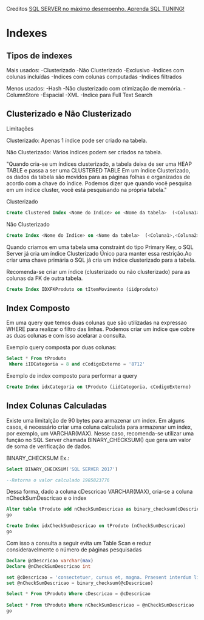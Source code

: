 Creditos [SQL SERVER no máximo desempenho. Aprenda SQL TUNING!](https://www.udemy.com/course/tuning-em-t-sql/)

# Indexes

## Tipos de indexes
Mais usados:
-Clusterizado
-Não Clusterizado
-Exclusivo
-Indices com colunas incluídas
-Indices com colunas computadas
-Indices filtrados

Menos usados:
-Hash 
-Não clusterizado com otimização de memória.
-ColumnStore
-Espacial
-XML
-Indice para Full Text Search 

## Clusterizado e Não Clusterizado
Limitações

Clusterizado: Apenas 1 índice pode ser criado na tabela.

Não Clusterizado: Vários índices podem ser criados na tabela.

"Quando cria-se um índices clusterizado, a tabela deixa de ser uma HEAP TABLE e passa a ser uma CLUSTERED TABLE
Em um índice Clusterizado, os dados da tabela são movidos para as páginas folhas e organizados de acordo com a chave do índice.
Podemos dizer que quando você pesquisa em um índice cluster, você está pesquisando na própria tabela."

Clusterizado
```sql
Create Clustered Index <Nome do Indice> on <Nome da tabela>  (<Coluna1>,<Coluna2>,...) 
```
Não Clusterizado
```sql
Create Index <Nome do Indice> on <Nome da tabela>  (<Coluna1>,<Coluna2>,...) 
```

Quando criamos em uma tabela uma constraint do tipo Primary Key, o SQL Server já cria um índice
Clusterizado Único para manter essa restrição.Ao criar uma chave primária o SQL já cria um índice clusterizado para a tabela.

Recomenda-se criar um índice (clusterizado ou não clusterizado) para as colunas da FK de outra tabela.
```sql
Create Index IDXFKProduto on tItemMovimento (iidproduto) 
```

## Index Composto

Em uma query que temos duas colunas que são utilizadas na expressao WHERE para realizar o filtro das linhas.
Podemos criar um índice que cobre as duas colunas e com isso acelarar a consulta.

Exemplo query composta por duas colunas:
```sql
Select * From tProduto 
 Where iIDCategoria = 8 and cCodigoExterno = '8712'
```

Exemplo de index composto para performar a query
```sql
Create Index idxCategoria on tProduto (iidCategoria, cCodigoExterno)
```

## Index Colunas Calculadas
Existe uma limitalção de 90 bytes para armazenar um index. 
Em alguns casos, é necessário criar uma coluna calculada para armazenar um index, por exemplo, um VARCHAR(MAX).
Nesse caso, recomenda-se utilizar uma função no SQL Server chamada BINARY_CHECKSUM() que gera um valor de soma de verificação de dados.

BINARY_CHECKSUM Ex.: 
```sql
Select BINARY_CHECKSUM('SQL SERVER 2017')

--Retorna o valor calculado 1985823776
```

Dessa forma, dado a coluna cDescricao VARCHAR(MAX), cria-se a coluna nCheckSumDescricao e o index 
```sql
Alter table tProduto add nCheckSumDescricao as binary_checksum(cDescricao) persisted
go

Create Index idxCheckSumDescricao on tProduto (nCheckSumDescricao)
go
```

Com isso a consulta a seguir evita um Table Scan e reduz consideravelmente o número de páginas pesquisadas
```sql
Declare @cDescricao varchar(max) 
Declare @nCheckSumDescricao int 

set @cDescricao = 'consectetuer, cursus et, magna. Praesent interdum ligula eu enim.'
set @nCheckSumDescricao = binary_checksum(@cDescricao)

Select * From tProduto Where cDescricao = @cDescricao 
    
Select * From tProduto Where nCheckSumDescricao = @nCheckSumDescricao
go
```




